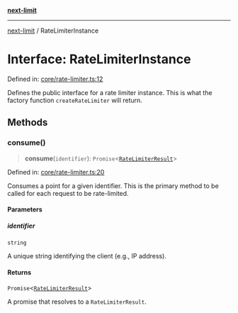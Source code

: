 [**next-limit**](../README.md)

***

[next-limit](../README.md) / RateLimiterInstance

# Interface: RateLimiterInstance

Defined in: [core/rate-limiter.ts:12](https://github.com/saoudi-h/next-limit/blob/e55bcaec4bc22b5051fbf08bd667233196a14fd8/src/core/rate-limiter.ts#L12)

Defines the public interface for a rate limiter instance.
This is what the factory function `createRateLimiter` will return.

## Methods

### consume()

> **consume**(`identifier`): `Promise`\<[`RateLimiterResult`](RateLimiterResult.md)\>

Defined in: [core/rate-limiter.ts:20](https://github.com/saoudi-h/next-limit/blob/e55bcaec4bc22b5051fbf08bd667233196a14fd8/src/core/rate-limiter.ts#L20)

Consumes a point for a given identifier.
This is the primary method to be called for each request to be rate-limited.

#### Parameters

##### identifier

`string`

A unique string identifying the client (e.g., IP address).

#### Returns

`Promise`\<[`RateLimiterResult`](RateLimiterResult.md)\>

A promise that resolves to a `RateLimiterResult`.
